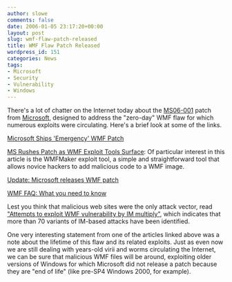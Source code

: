```yaml
---
author: slowe
comments: false
date: 2006-01-05 23:17:20+00:00
layout: post
slug: wmf-flaw-patch-released
title: WMF Flaw Patch Released
wordpress_id: 151
categories: News
tags:
- Microsoft
- Security
- Vulnerability
- Windows
---
```


There's a lot of chatter on the Internet today about the [MS06-001](http://www.microsoft.com/technet/security/bulletin/MS06-001.mspx) patch from [Microsoft](http://www.microsoft.com/), designed to address the "zero-day" WMF flaw for which numerous exploits were circulating. Here's a brief look at some of the links.

[Microsoft Ships 'Emergency' WMF Patch](http://www.eweek.com/article2/0,1759,1908393,00.asp)

[MS Rushes Patch as WMF Exploit Tools Surface](http://www.eweek.com/article2/0,1895,1908426,00.asp): Of particular interest in this article is the WMFMaker exploit tool, a simple and straightforward tool that allows novice hackers to add malicious code to a WMF image.

[Update: Microsoft releases WMF patch](http://www.computerworld.com/securitytopics/security/story/0,10801,107500,00.html)

[WMF FAQ: What you need to know](http://www.computerworld.com/securitytopics/security/holes/story/0,10801,107482,00.html)

Lest you think that malicious web sites were the only attack vector, read ["Attempts to exploit WMF vulnerability by IM multiply",](http://www.computerworld.com/securitytopics/security/story/0,10801,107455,00.html) which indicates that more than 70 variants of IM-based attacks have been identified.

One very interesting statement from one of the articles linked above was a note about the lifetime of this flaw and its related exploits. Just as even now we are still dealing with years-old virii and worms circulating the Internet, we can be sure that malicious WMF files will be around, exploiting older versions of Windows for which Microsoft did not release a patch because they are "end of life" (like pre-SP4 Windows 2000, for example).
